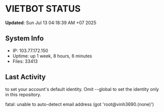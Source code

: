 # VIETBOT STATUS
**Updated**: Sun Jul 13 04:18:39 AM +07 2025

## System Info
- IP: 103.77.172.150
- Uptime: up 1 week, 8 hours, 6 minutes
- Files: 33413

## Last Activity

to set your account's default identity.
Omit --global to set the identity only in this repository.

fatal: unable to auto-detect email address (got 'root@vinh3690.(none)')
